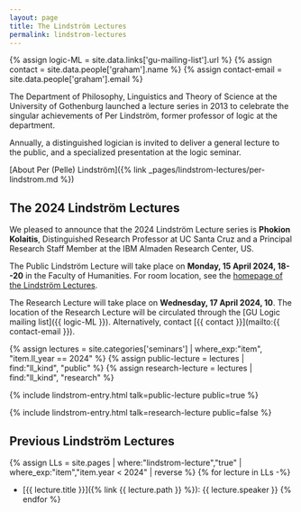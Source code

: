```yaml
---
layout: page
title: The Lindström Lectures
permalink: lindstrom-lectures
---
```

{% assign logic-ML = site.data.links['gu-mailing-list'].url %}
{% assign contact = site.data.people['graham'].name %}
{% assign contact-email = site.data.people['graham'].email %}

The Department of Philosophy, Linguistics and Theory of Science at the University of Gothenburg launched a lecture series in 2013 to celebrate the singular achievements of Per Lindström, former professor of logic at the department.

Annually, a distinguished logician is invited to deliver a general lecture to the public, and a specialized presentation at the logic seminar.

[About Per (Pelle) Lindström]({% link _pages/lindstrom-lectures/per-lindstrom.md %})

## The 2024 Lindström Lectures

We pleased to announce that the 2024 Lindström Lecture series is **Phokion Kolaitis**, Distinguished Research Professor at UC Santa Cruz and a Principal Research Staff Member at the IBM Almaden Research Center, US.

The Public Lindström Lecture will take place on **Monday, 15 April 2024, 18--20** in the Faculty of Humanities. For room location, see the [homepage of the Lindström Lectures](https://www.gu.se/en/flov/the-lindstrom-lectures).

The Research Lecture will take place on **Wednesday, 17 April 2024, 10**.
The location of the Research Lecture will be circulated through the [GU Logic mailing list]({{ logic-ML }}). Alternatively, contact [{{ contact }}](mailto:{{ contact-email }}).

{% assign lectures = site.categories['seminars'] | where_exp:"item", "item.ll_year == 2024" %}
{% assign public-lecture = lectures | find:"ll_kind", "public" %}
{% assign research-lecture = lectures | find:"ll_kind", "research" %}

{% include lindstrom-entry.html talk=public-lecture public=true %}

{% include lindstrom-entry.html talk=research-lecture public=false %}

## Previous Lindström Lectures

{% assign LLs = site.pages | where:"lindstrom-lecture","true" | where_exp:"item","item.year < 2024" | reverse %}
{% for lecture in LLs -%}

* [{{ lecture.title }}]({% link {{ lecture.path }} %}): {{ lecture.speaker }}
{% endfor %}

